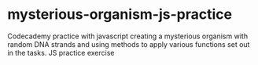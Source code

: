 # mysterious-organism-js-practice
Codecademy practice with javascript creating a mysterious organism with random DNA strands and using methods to apply various functions set out in the tasks.
JS practice exercise
